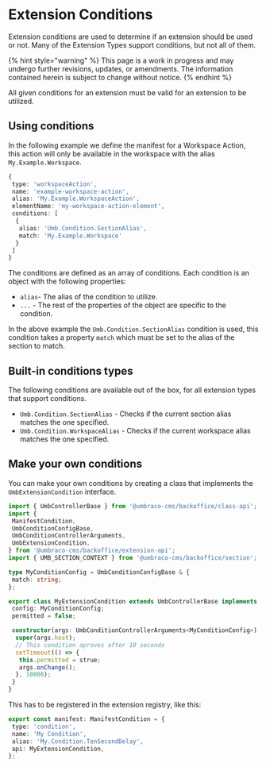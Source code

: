 # Extension Conditions

Extension conditions are used to determine if an extension should be used or not. Many of the Extension Types support conditions, but not all of them.

{% hint style="warning" %}
This page is a work in progress and may undergo further revisions, updates, or amendments. The information contained herein is subject to change without notice.
{% endhint %}

All given conditions for an extension must be valid for an extension to be utilized.

## Using conditions <a href="#using-conditions" id="using-conditions"></a>

In the following example we define the manifest for a Workspace Action, this action will only be available in the workspace with the alias `My.Example.Workspace`.

```typescript
{
 type: 'workspaceAction',
 name: 'example-workspace-action',
 alias: 'My.Example.WorkspaceAction',
 elementName: 'my-workspace-action-element',
 conditions: [
  {
   alias: 'Umb.Condition.SectionAlias',
   match: 'My.Example.Workspace'
  }
 ]
}
```

The conditions are defined as an array of conditions. Each condition is an object with the following properties:

* `alias`- The alias of the condition to utilize.
* `...` - The rest of the properties of the object are specific to the condition.

In the above example the `Umb.Condition.SectionAlias` condition is used, this condition takes a property `match` which must be set to the alias of the section to match.

## Built-in conditions types <a href="#core-conditions-types" id="core-conditions-types"></a>

The following conditions are available out of the box, for all extension types that support conditions.

* `Umb.Condition.SectionAlias` - Checks if the current section alias matches the one specified.
* `Umb.Condition.WorkspaceAlias` - Checks if the current workspace alias matches the one specified.

## Make your own conditions <a href="#make-your-own-conditions" id="make-your-own-conditions"></a>

You can make your own conditions by creating a class that implements the `UmbExtensionCondition` interface.

```typescript
import { UmbControllerBase } from '@umbraco-cms/backoffice/class-api';
import {
 ManifestCondition,
 UmbConditionConfigBase,
 UmbConditionControllerArguments,
 UmbExtensionCondition,
} from '@umbraco-cms/backoffice/extension-api';
import { UMB_SECTION_CONTEXT } from '@umbraco-cms/backoffice/section';

type MyConditionConfig = UmbConditionConfigBase & {
 match: string;
};

export class MyExtensionCondition extends UmbControllerBase implements UmbExtensionCondition {
 config: MyConditionConfig;
 permitted = false;

 constructor(args: UmbConditionControllerArguments<MyConditionConfig>) {
  super(args.host);
  // This condition aproves after 10 seconds
  setTimeout(() => {
   this.permitted = strue;
   args.onChange();
  }, 10000);
 }
}
```

This has to be registered in the extension registry, like this:

```typescript
export const manifest: ManifestCondition = {
 type: 'condition',
 name: 'My Condition',
 alias: 'My.Condition.TenSecondDelay',
 api: MyExtensionCondition,
};
```
